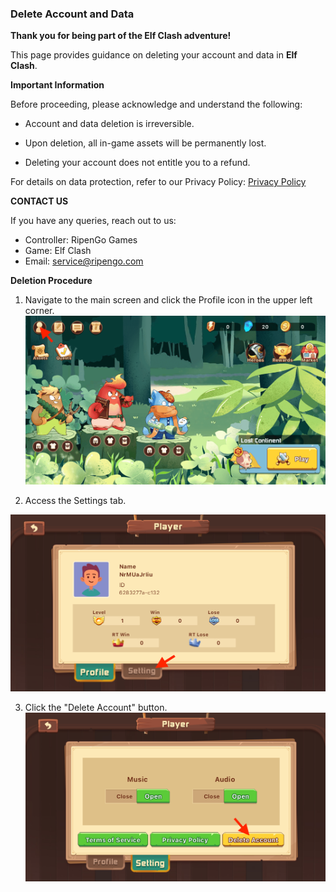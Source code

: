 ### Delete Account and Data

**Thank you for being part of the Elf Clash adventure!**

This page provides guidance on deleting your account and data in **Elf Clash**.

**Important Information**

Before proceeding, please acknowledge and understand the following:

* Account and data deletion is irreversible.

* Upon deletion, all in-game assets will be permanently lost.

* Deleting your account does not entitle you to a refund.

For details on data protection, refer to our Privacy Policy:
[Privacy Policy](https://www.ripengo.com/privacy_policy.html)

**CONTACT US**

If you have any queries, reach out to us:

- Controller: RipenGo Games
- Game: Elf Clash
- Email: service@ripengo.com

**Deletion Procedure**

1. Navigate to the main screen and click the Profile icon in the upper left corner.
  ![dl_step_1](images/dl_step_1.png)

2. Access the Settings tab.

  ![dl_step_2](images/dl_step_2.png)

3. Click the "Delete Account" button.
  ![dl_step_3](images/dl_step_3.png)
